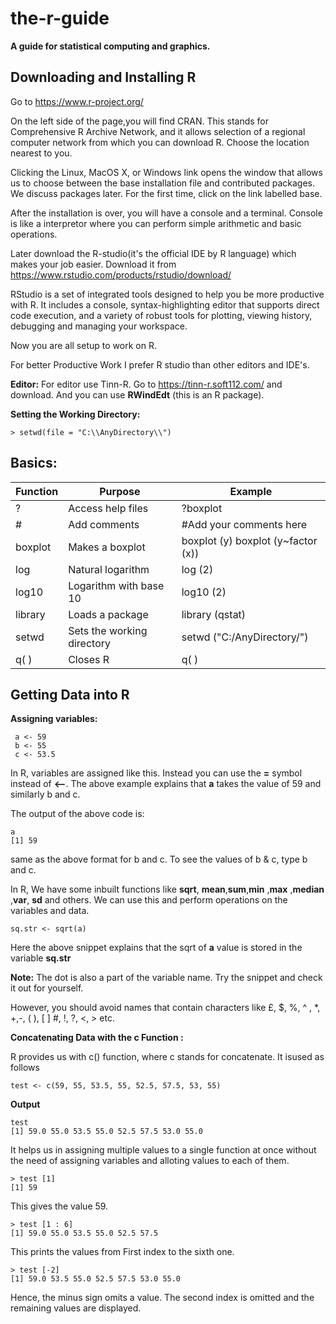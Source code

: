 # the-r-guide
**A guide for statistical computing and graphics.**

## Downloading and Installing R ##
 Go to https://www.r-project.org/
 
 On the left side of the page,you will find CRAN.
 This stands for Comprehensive R Archive Network, and it allows selection of a regional computer network from which you can download R.
 Choose the location nearest to you. 
 
 Clicking the Linux, MacOS X, or Windows link opens the window that allows us to choose between the base installation file and contributed packages. We discuss packages later. For the first time, click on the link labelled base.
 
 After the installation is over, you will have a console and a terminal. Console is like a interpretor where you can perform simple arithmetic and basic operations.
 
 Later download the R-studio(it's the official IDE by R language) which makes your job easier. Download it from https://www.rstudio.com/products/rstudio/download/ <br>
 
 RStudio is a set of integrated tools designed to help you be more productive with R. It includes a console, syntax-highlighting editor that supports direct code execution, and a variety of robust tools for plotting, viewing history, debugging and managing your workspace.<br>
 
 Now you are all setup to work on R.
 
 For better Productive Work I prefer R studio than other editors and IDE's.
 
 **Editor:**
 For editor use  Tinn-R. Go to https://tinn-r.soft112.com/ and download. And you can use **RWindEdt** (this is an R package).
 
**Setting the Working Directory:** <br>
```
> setwd(file = "C:\\AnyDirectory\\")
```
## Basics:


| Function    |            Purpose          |                      Example |
|-------------|-----------------------------|------------------------------|
|?            |           Access help files |                    ?boxplot|  |
|#            |            Add comments     |                     #Add your comments here
|boxplot      |           Makes a boxplot   |                    boxplot (y) boxplot (y~factor (x))|
|log          |            Natural logarithm |                    log (2) |
|log10         |           Logarithm with base 10 |                log10 (2) |
|library       |          Loads a package  |                      library (qstat)|
|setwd         |          Sets the working directory |            setwd ("C:/AnyDirectory/")|
|q( )            |           Closes R         |                       q( ) |


## Getting Data into R ##

**Assigning variables:**
```
 a <- 59
 b <- 55
 c <- 53.5
```
In R, variables are assigned like this. Instead you can use the **=** symbol instead of **<–**.
The above example explains that **a** takes the value of 59 and similarly b and c.

The output of the above code is:
```
a
[1] 59
```
same as the above format for b and c. To see the values of b & c, type b and c.

In R, We have some inbuilt functions like **sqrt**, **mean**,**sum**,**min** ,**max** ,**median** ,**var**, **sd** and others. We can use this and perform operations on the variables and data.

```
sq.str <- sqrt(a)
```
Here the above snippet explains that the sqrt of **a** value is stored in the variable **sq.str**

**Note:**
The dot is also a part of the variable name. Try the snippet and check it out for yourself.

However, you should avoid names that contain characters like £, $, %, ^ , *, +,-, ( ), [ ] #, !, ?, <, > etc.

**Concatenating Data with the c Function :**

R provides us with c() function, where c stands for concatenate. It isused as follows 

```
test <- c(59, 55, 53.5, 55, 52.5, 57.5, 53, 55)
```
**Output**
```
test
[1] 59.0 55.0 53.5 55.0 52.5 57.5 53.0 55.0
```

It helps us in assigning multiple values to a single function at once without the need of assigning variables and alloting values to each of them.

```
> test [1]
[1] 59
```
This gives the value 59.

```
> test [1 : 6]
[1] 59.0 55.0 53.5 55.0 52.5 57.5
```
This prints the values from First index to the sixth one.

```
> test [-2]
[1] 59.0 53.5 55.0 52.5 57.5 53.0 55.0
```
Hence, the minus sign omits a value. The second index is omitted and the remaining values are displayed.
















